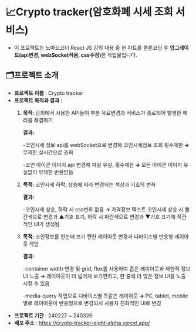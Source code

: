 # 📈Crypto tracker(암호화폐 시세 조회 서비스)
+ 이 프로젝트는 노마드코더 React JS 강의 내용 중 한 파트를 클론코딩 후 <strong>업그레이드(api변경, webSocket적용, css수정)</strong>한 작업물입니다.



## 🗂프로젝트 소개
- **프로젝트 이름** : Crypto tracker
- **프로젝트 목적과 결과** :
  <ol>
    <li>
      <p><strong>목적: </strong>강의에서 사용한 API들이 부분 유료변경과 서비스가 종료되어 발생한 에러를 해결하기</p>
      <p><strong>결과: </strong></p>
      <p>-코인시세 정보 api를 webSocket으로 변경해 코인시세정보 조회 횟수제한<strong> → </strong>무제한 실시간으로 조회</p>
      <p>-코인 아이콘 이미지 api 변경해 파일 유실, 횟수제한<strong> → </strong>모든 아이콘 이미지 유실없이 무제한 반환받음</p>
    </li>
    <li>
      <p><strong>목적: </strong>코인시세 하락, 상승에 따라 변경되는 색상과 기호의 변화</p>
      <p><strong>결과: </strong></p>
      <p>-코인시세 상승, 하락 시 css변화 없음 <strong> → </strong>가격정보 텍스트 코인시세 상승 시 빨간색으로 변경과 ▲기호 표기, 하락 시 파란색으로 변경과 ▼기호 표기해 직관적인 UI가 생성됨</p>
      </li>
    <li>
      <p><strong>목적: </strong>코인정보를 한눈에 보기 편한 레이아웃 변경과 디바이스별 반응형 레이아웃 작업</p>
      <p><strong>결과: </strong></p>
      <p>-container width 변경 및 grid, flex를 사용하여 좁은 레이아웃과 제한적 정보 UI 노출<strong> → </strong>레이아웃이 더 넓어져 보기편하고, 한 줄에 더 많은 정보 UI를 노출 시킬 수 있음</p>
      <p>-media-query 작업으로 디바이스별 똑같은 레이아웃<strong> → </strong> PC, tablet, moblie 별로 레이아웃이 반응형으로 변경되서 사용자 친화적인 UI로 변경</p>
      </li>
  </ol>
- **프로젝트 기간** : 240227 ~ 240326
- **배포 주소** : https://crypto-tracker-eight-alpha.vercel.app/
